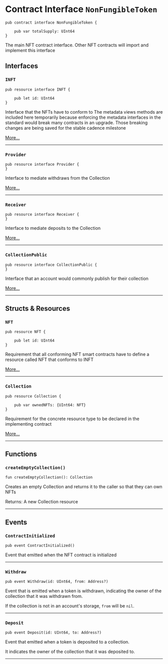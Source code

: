 # Contract Interface `NonFungibleToken`

```cadence
pub contract interface NonFungibleToken {

    pub var totalSupply: UInt64
}
```

The main NFT contract interface. Other NFT contracts will
import and implement this interface
## Interfaces
    
### `INFT`

```cadence
pub resource interface INFT {

    pub let id: UInt64
}
```
Interface that the NFTs have to conform to
The metadata views methods are included here temporarily
because enforcing the metadata interfaces in the standard
would break many contracts in an upgrade. Those breaking changes
are being saved for the stable cadence milestone

[More...](NonFungibleToken_INFT.md)

---
    
### `Provider`

```cadence
pub resource interface Provider {
}
```
Interface to mediate withdraws from the Collection

[More...](NonFungibleToken_Provider.md)

---
    
### `Receiver`

```cadence
pub resource interface Receiver {
}
```
Interface to mediate deposits to the Collection

[More...](NonFungibleToken_Receiver.md)

---
    
### `CollectionPublic`

```cadence
pub resource interface CollectionPublic {
}
```
Interface that an account would commonly
publish for their collection

[More...](NonFungibleToken_CollectionPublic.md)

---
## Structs & Resources

### `NFT`

```cadence
pub resource NFT {

    pub let id: UInt64
}
```
Requirement that all conforming NFT smart contracts have
to define a resource called NFT that conforms to INFT

[More...](NonFungibleToken_NFT.md)

---

### `Collection`

```cadence
pub resource Collection {

    pub var ownedNFTs: {UInt64: NFT}
}
```
Requirement for the concrete resource type
to be declared in the implementing contract

[More...](NonFungibleToken_Collection.md)

---
## Functions

### `createEmptyCollection()`

```cadence
fun createEmptyCollection(): Collection
```
Creates an empty Collection and returns it to the caller so that they can own NFTs

Returns: A new Collection resource

---
## Events

### `ContractInitialized`

```cadence
pub event ContractInitialized()
```
Event that emitted when the NFT contract is initialized

---

### `Withdraw`

```cadence
pub event Withdraw(id: UInt64, from: Address?)
```
Event that is emitted when a token is withdrawn,
indicating the owner of the collection that it was withdrawn from.

If the collection is not in an account's storage, `from` will be `nil`.

---

### `Deposit`

```cadence
pub event Deposit(id: UInt64, to: Address?)
```
Event that emitted when a token is deposited to a collection.

It indicates the owner of the collection that it was deposited to.

---
